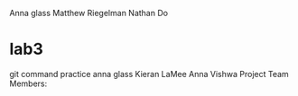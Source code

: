 
Anna glass
Matthew Riegelman
Nathan Do
# lab3
git command practice
anna glass
Kieran LaMee
Anna
Vishwa
Project Team Members:
